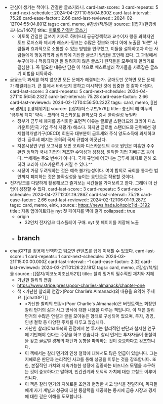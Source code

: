 - 관심이 생기는 책이다. 간결한 글쓰기라니.
  card-last-score:: 3
  card-repeats:: 5
  card-next-schedule:: 2024-04-27T10:55:04.800Z
  card-last-interval:: 75.28
  card-ease-factor:: 2.66
  card-last-reviewed:: 2024-02-12T04:55:04.801Z
  tags:: card, memo, #감상/책/읽을
  source:: [[잡지/한경비즈니스/1467]]
  title:: [이토록 간결한 글쓰기](https://search.shopping.naver.com/book/catalog/44753552629)
	- 이토록 간결한 글쓰기 저자로 하버드대 공공정책학과 교수이자 행동 과학자인 토드 로저스와 제시카 래스키-핑크는 수많은 정보와 미디 어에 노출된 '바쁜' 사람들과 효과적으로 소통할 수 있는 방법을 연구했고, 이들을 설득하고자 하는 사람들에게 행동과학과 심리학에 기반한 글쓰기 방법을 조언해 왔다. 그 과정에서 누구에게나 적용되지만 잘 알려지지 않은 글쓰기 원칙들을 모두에게 알리기로 결심한다. 꼭 필요한 내용만 담은 이 책으로 베스트셀러 작가들을 사로잡은 글쓰기 비법을 터득하라.
- 금융소득 과세를 하지 않으면 모든 문제가 해결되는가. 공매도만 못하면 모든 문제가 해결되는가. 큰 틀에서 바라보지 못하고 미시적인 것에 집중한 것 같아 아쉽다.
  card-last-score:: 3
  card-repeats:: 5
  card-next-schedule:: 2024-04-27T10:56:50.232Z
  card-last-interval:: 75.28
  card-ease-factor:: 2.66
  card-last-reviewed:: 2024-02-12T04:56:50.232Z
  tags:: card, memo, [[한국 경제]] [[경제위기]]
  source:: [[잡지/더스쿠프/579]]
  title:: 총선의 해 벽두의 '금투세 폐지' 약속 - 코리아 디스카운트 완화보다 증시 불확실성 높일라
	- 정부가 금투세 폐지를 공식화한 표면적 이유는 글로벌 스탠더드와 코리아 디스카운트(한국 기업 주식 저평가) 해소다. 하지만 글로벌 스탠더드와 관련해선 경제협력개발기구(OECD) 회원국 대부분이 금투세와 주식 양도소득에 과세하고 있다. 금투세 폐지는 오히려 국제 규범에 어긋난다.
	- 자본시장연구원 보고서를 보면 코리아 디스카운트의 주요 원인은 미흡한 주주 환원 정책과 국내 기업의 저조한 수익성과 성장성, 열악한 기업 지배구조 등이다. ^^세제는 주요 변수가 아니다. 국제 규범에 어긋나는 금투세 폐지로 인해 오히려 코리아 디스카운트가 커질 수 있다.^^
	- 시장이 가장 두려워하는 것은 예측 불가능성이다. 여야 합의로 국회를 통과한 법안까지 폐지하는 것은 불확실성을 높이는 요인으로 작용할 것이다.
- 전자잉크를 다양하게 활용해보고 즐겨보는 시간들을 가져보려고 한다. 그래야 더 산업이 성장할 수 있다. 
  card-last-score:: 3
  card-repeats:: 5
  card-next-schedule:: 2024-04-27T12:01:19.286Z
  card-last-interval:: 75.28
  card-ease-factor:: 2.66
  card-last-reviewed:: 2024-02-12T06:01:19.287Z
  tags:: card, memo, eink,
  source:: https://news.hada.io/topic?id=3192
  title:: 자동 업데이트되는 nyt 첫 페이지를 벽에 걸기
  collapsed:: true
	- origin
		- 32인치 전자잉크 디스플레이 구매. nyt 첫 페이지를 저장해 노출
	- branch
		-
- chatGPT를 활용해 번역하고 읽으면 컨텐츠를 쉽게 이해할 수 있겠다. 
  card-last-score:: 1
  card-repeats:: 1
  card-next-schedule:: 2024-03-21T15:00:00.000Z
  card-last-interval:: -1
  card-ease-factor:: 2.32
  card-last-reviewed:: 2024-03-21T01:26:22.181Z
  tags:: card, memo, #감상/책/읽을
  source:: [[잡지/이코노미조선/521]]
  title:: 찰리 멍거의 필수적인 재치와 지혜
	- 가난한 찰리의 연감
	- https://www.stripe.press/poor-charlies-almanack/chapter-one
	- 책 <가난한 찰리의 연감>(Poor Charlie’s Almanack)의 내용을 요약해 주세요. [[chatGPT]]
		- <가난한 찰리의 연감>(Poor Charlie's Almanack)은 버핏트랙스 회장인 찰리 먼거의 삶과 사고 방식에 대한 내용을 다루는 책입니다. 이 책은 찰리 먼거의 수많은 연설과 글을 모아놓은 형태로 구성되어 있으며, 투자, 경영, 인생 철학 등 다양한 주제를 다루고 있습니다.
		- 가난한 찰리(Charlie)의 관점에서 본 투자는 합리적인 판단과 철저한 연구에 기반해야 한다는 주장을 하고 있습니다. 찰리 먼거는 투자자들이 통찰력을 갖고 글로벌 경제의 패턴과 동향을 파악하는 것이 중요하다고 강조합니다.
		- 이 책에서는 찰리 먼거의 인생 철학에 대해서도 많은 언급이 있습니다. 그는 지혜로운 판단과 논리적인 사고를 통해 성공을 이루는 것을 강조합니다. 또한, 본질적인 가치와 지속가능한 성장에 집중하는 비즈니스 모델을 추구하는 것이 중요하다고 말하며, 인간관계와 도덕적 가치에 대한 고찰도 이루어집니다.
		- 이 책은 찰리 먼거의 지혜로운 조언과 현명한 사고 방식을 전달하며, 독자들에게 자기 계발과 성공에 대한 통찰력을 제공하는 동시에 금융 시장과 경제에 대한 깊은 이해를 도모합니다.